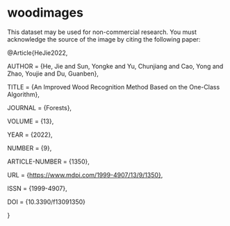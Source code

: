 # woodimages
This dataset may be used for non-commercial research. You must acknowledge the source of the image by citing the following paper:

@Article{HeJie2022,

AUTHOR = {He, Jie and Sun, Yongke and Yu, Chunjiang and Cao, Yong and Zhao, Youjie and Du, Guanben},

TITLE = {An Improved Wood Recognition Method Based on the One-Class Algorithm},

JOURNAL = {Forests},

VOLUME = {13},

YEAR = {2022},

NUMBER = {9},

ARTICLE-NUMBER = {1350},

URL = {https://www.mdpi.com/1999-4907/13/9/1350},

ISSN = {1999-4907},

DOI = {10.3390/f13091350}

}
